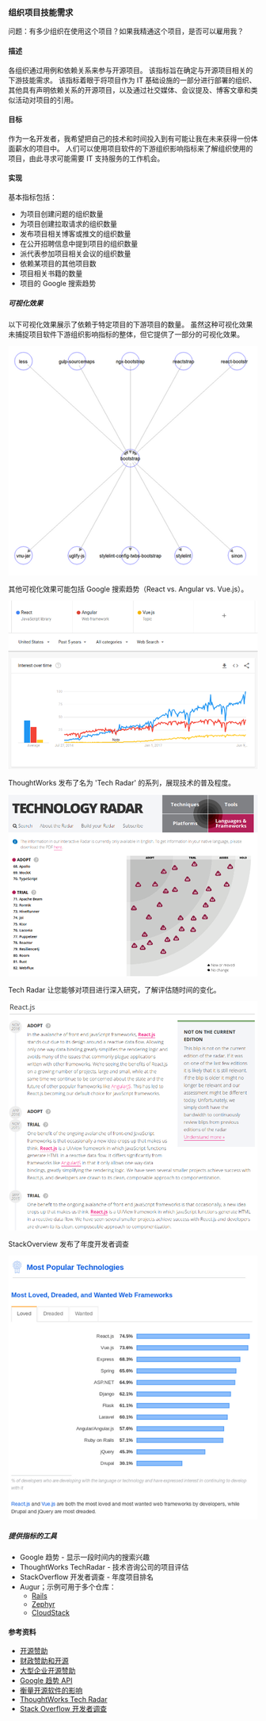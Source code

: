 ### 组织项目技能需求

问题：有多少组织在使用这个项目？如果我精通这个项目，是否可以雇用我？


#### 描述

各组织通过用例和依赖关系来参与开源项目。 该指标旨在确定与开源项目相关的下游技能需求。 该指标着眼于将项目作为 IT 基础设施的一部分进行部署的组织、其他具有声明依赖关系的开源项目，以及通过社交媒体、会议提及、博客文章和类似活动对项目的引用。


#### 目标

作为一名开发者，我希望把自己的技术和时间投入到有可能让我在未来获得一份体面薪水的项目中。 人们可以使用项目软件的下游组织影响指标来了解组织使用的项目，由此寻求可能需要 IT 支持服务的工作机会。


#### 实现

基本指标包括：
- 为项目创建问题的组织数量
- 为项目创建拉取请求的组织数量
- 发布项目相关博客或推文的组织数量
- 在公开招聘信息中提到项目的组织数量
- 派代表参加项目相关会议的组织数量
- 依赖某项目的其他项目数
- 项目相关书籍的数量
- 项目的 Google 搜索趋势


##### 可视化效果

以下可视化效果展示了依赖于特定项目的下游项目的数量。 虽然这种可视化效果未捕捉项目软件下游组织影响指标的整体，但它提供了一部分的可视化效果。

![纸质图像](images/organizational-project-skill-demand_paper.png)

其他可视化效果可能包括 Google 搜索趋势（React vs. Angular vs. Vue.js）。

![Google 趋势](images/organizational-project-skill-demand_google-trends.png)

ThoughtWorks 发布了名为 'Tech Radar' 的系列，展现技术的普及程度。

![TechRadar](images/organizational-project-skill-demand_tech-radar.png)

Tech Radar 让您能够对项目进行深入研究，了解评估随时间的变化。

![评估](images/organizational-project-skill-demand_tech-react.png)

StackOverview 发布了年度开发者调查

![StackOverflow](images/organizational-project-skill-demand_stack-overflow.png)


##### 提供指标的工具

* Google 趋势 - 显示一段时间内的搜索兴趣
* ThoughtWorks TechRadar - 技术咨询公司的项目评估
* StackOverflow 开发者调查 - 年度项目排名
* Augur；示例可用于多个仓库：
  - [Rails](http://augur.osshealth.io/repo/Rails%20(wg-value)/rails/overview)
  - [Zephyr](http://augur.osshealth.io/repo/Zephyr-RTOS/zephyr/overview)
  - [CloudStack](http://augur.osshealth.io/repo/Apache%20(wg-value)/cloudstack/overview)

#### 参考资料

- [开源赞助](https://opensource.org/sponsors)
- [财政赞助和开源](https://opensource.com/article/19/1/fiscal-sponsors-open-source)
- [大型企业开源赞助](https://www.networkworld.com/article/2867020/big-names-like-google-dominate-open-source-funding.html)
- [Google 趋势 API](https://www.npmjs.com/package/google-trends-api)
- [衡量开源软件的影响](https://aisel.aisnet.org/cgi/viewcontent.cgi?article=1496&context=amcis2018)
- [ThoughtWorks Tech Radar](https://www.thoughtworks.com/radar)
- [Stack Overflow 开发者调查](https://insights.stackoverflow.com/survey/2019#technology)
